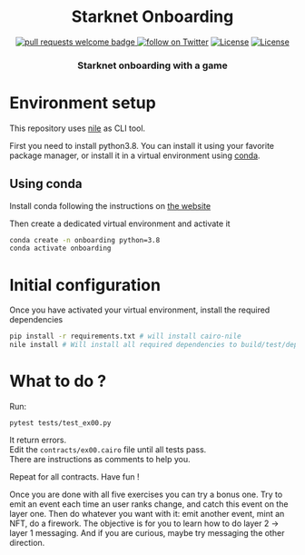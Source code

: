 <div align="center">
  <h1 align="center">Starknet Onboarding</h1>
  <p align="center">
    <a href="http://makeapullrequest.com">
      <img alt="pull requests welcome badge" src="https://img.shields.io/badge/PRs-welcome-brightgreen.svg?style=flat">
    </a>
    <a href="https://twitter.com/intent/follow?screen_name=Magicdust_gg">
        <img src="https://img.shields.io/twitter/follow/Magicdust_gg?style=social&logo=twitter"
            alt="follow on Twitter"></a>
    <a href="https://opensource.org/licenses/Apache-2.0"><img src="https://img.shields.io/badge/License-Apache%202.0-blue.svg"
            alt="License"></a>
    <a href=""><img src="https://img.shields.io/badge/semver-0.0.1-blue"
            alt="License"></a>            
  </p>
  
  <h3 align="center">Starknet onboarding with a game</h3>
</div>

# Environment setup

This repository uses [nile](https://github.com/OpenZeppelin/nile) as CLI tool.

First you need to install python3.8. You can install it using your favorite package manager, or install it in a virtual environment using [conda](https://conda.io/).

## Using conda
Install conda following the instructions on [the website](https://docs.conda.io/en/latest/miniconda.html)

Then create a dedicated virtual environment and activate it

```bash
conda create -n onboarding python=3.8
conda activate onboarding
```

# Initial configuration

Once you have activated your virtual environment, install the required dependencies
```bash
pip install -r requirements.txt # will install cairo-nile
nile install # Will install all required dependencies to build/test/deploy starknet contracts
```

# What to do ?

Run:
```
pytest tests/test_ex00.py 
```

It return errors.  
Edit the `contracts/ex00.cairo` file until all tests pass.  
There are instructions as comments to help you.

Repeat for all contracts. Have fun !

Once you are done with all five exercises you can try a bonus one.
Try to emit an event each time an user ranks change, and catch this event on the layer one. Then do whatever you want with it: emit another event, mint an NFT, do a firework. The objective is for you to learn how to do layer 2 -> layer 1 messaging. And if you are curious, maybe try messaging the other direction.
